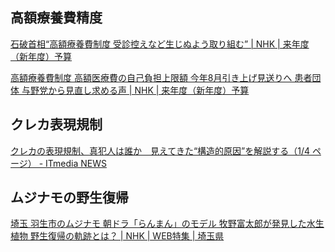 ## 高額療養費精度

[石破首相“高額療養費制度 受診控えなど生じぬよう取り組む” | NHK | 来年度（新年度）予算](https://www3.nhk.or.jp/news/html/20250306/k10014741191000.html)

[高額療養費制度 高額医療費の自己負担上限額 今年8月引き上げ見送りへ 患者団体 与野党から見直し求める声 | NHK | 来年度（新年度）予算](https://www3.nhk.or.jp/news/html/20250307/k10014742201000.html)

## クレカ表現規制

[クレカの表現規制、真犯人は誰か　見えてきた“構造的原因”を解説する（1/4 ページ） - ITmedia NEWS](https://www.itmedia.co.jp/news/articles/2503/07/news144.html)

## ムジナモの野生復帰

[埼玉 羽生市のムジナモ 朝ドラ「らんまん」のモデル 牧野富太郎が発見した水生植物 野生復帰の軌跡とは？ | NHK | WEB特集 | 埼玉県](https://www3.nhk.or.jp/news/html/20250307/k10014741171000.html)
